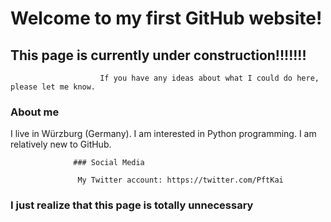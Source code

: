 

# Welcome to my first GitHub website!
## This page is currently under construction!!!!!!!


                        If you have any ideas about what I could do here, please let me know. 

### About me
I live in Würzburg (Germany). 
I am interested in Python programming. 
I am relatively new to GitHub.




                  ### Social Media                              

                   My Twitter account: https://twitter.com/PftKai





### I just realize that this page is totally unnecessary
